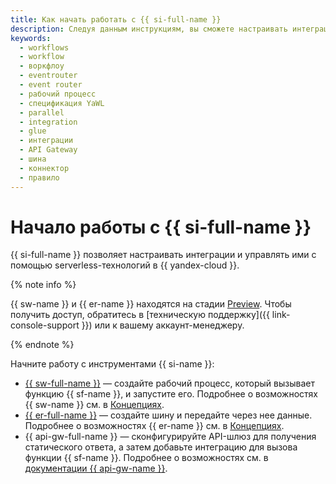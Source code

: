 ```yaml
---
title: Как начать работать с {{ si-full-name }}
description: Следуя данным инструкциям, вы сможете настраивать интеграции и управлять ими с помощью serverless-технологий в {{ yandex-cloud }}.
keywords:
  - workflows
  - workflow
  - воркфлоу
  - eventrouter
  - event router
  - рабочий процесс
  - спецификация YaWL
  - parallel
  - integration
  - glue
  - интеграции
  - API Gateway
  - шина
  - коннектор
  - правило
---
```


# Начало работы с {{ si-full-name }}

{{ si-full-name }} позволяет настраивать интеграции и управлять ими с помощью serverless-технологий в {{ yandex-cloud }}.

{% note info %}

{{ sw-name }} и {{ er-name }} находятся на стадии [Preview](../../overview/concepts/launch-stages.md). Чтобы получить доступ, обратитесь в [техническую поддержку]({{ link-console-support }}) или к вашему аккаунт-менеджеру.

{% endnote %}

Начните работу с инструментами {{ si-name }}:
* [{{ sw-full-name }}](workflows.md) — создайте рабочий процесс, который вызывает функцию {{ sf-name }}, и запустите его. Подробнее о возможностях {{ sw-name }} см. в [Концепциях](../concepts/workflows/workflow.md).
* [{{ er-full-name }}](eventrouter.md) — создайте шину и передайте через нее данные. Подробнее о возможностях {{ er-name }} см. в [Концепциях](../concepts/eventrouter/bus.md).
* {{ api-gw-full-name }} — сконфигурируйте API-шлюз для получения статического ответа, а затем добавьте интеграцию для вызова функции {{ sf-name }}. Подробнее о возможностях см. в [документации {{ api-gw-name }}](../../api-gateway/quickstart/index.md).
